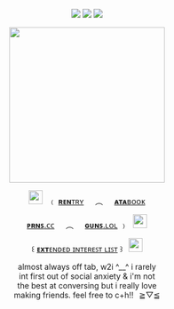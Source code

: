 <div align="center"> 
  
![](https://file.garden/Zoh6AmUPgG7Qjqjt/eiden/wing%20left) ![](https://komarev.com/ghpvc/?username=bloodyworship&color=ab8270&label=♡&style=plastic&abbreviated=true) ![](https://file.garden/Zoh6AmUPgG7Qjqjt/eiden/wing%20right)

<img width="280" src="https://file.garden/Zoh6AmUPgG7Qjqjt/eiden/eiden%20yayyy%20cropped.png">

<img width=25 src="https://file.garden/Zoh6AmUPgG7Qjqjt/eiden/tvyellowandbrown.gif">⠀﹙ [**ʀᴇɴ**ᴛʀʏ](https://rentry.co/revenantchoir)⠀⠀︵⠀⠀[**ᴀᴛᴀ**ʙᴏᴏᴋ](https://oliver.atabook.org/)

[**ᴘʀɴꜱ**.ᴄᴄ](https://pronouns.cc/@nightwatch)⠀⠀︵⠀⠀[**ɢᴜɴꜱ**.ʟᴏʟ](https://guns.lol/olivine) ﹚⠀<img width=25 src="https://file.garden/Zoh6AmUPgG7Qjqjt/eiden/pawprint.gifv">

꒰ [**ᴇxᴛ**ᴇɴᴅᴇᴅ ɪɴᴛᴇʀᴇꜱᴛ ʟɪꜱᴛ](https://rentry.co/orville) ꒱⠀<img width=25 src="https://file.garden/Zoh6AmUPgG7Qjqjt/eiden/tiger.gifv">

almost always off tab, w2i ^__^ i rarely<br>
int first out of social anxiety & i'm not<br>
the best at conversing but i really love<br>
making friends. feel free to c+h!!⠀≧▽≦<br>
